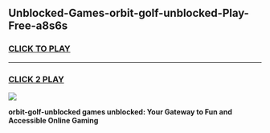 
## Unblocked-Games-orbit-golf-unblocked-Play-Free-a8s6s
<h3>
<a href="https://premium76.site?title=orbit-golf-unblocked&ref=18A1">CLICK TO PLAY</a></h3>
<hr>

<h3>
<a href="https://premium76.site?title=orbit-golf-unblocked&ref=18A1">CLICK 2 PLAY</a>
  
</h3>

<a href="https://premium76.site?title=orbit-golf-unblocked&ref=18A1"><img src="https://clearcache.store/games.png"></a>


**orbit-golf-unblocked games unblocked: Your Gateway to Fun and Accessible Online Gaming**
